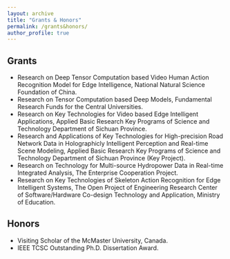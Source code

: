 ```yaml
---
layout: archive
title: "Grants & Honors"
permalink: /grants&honors/
author_profile: true
---
```


## Grants

* Research on Deep Tensor Computation based Video Human Action Recognition Model for Edge Intelligence, National Natural Science Foundation of China.
* Research on Tensor Computation based Deep Models, Fundamental Research Funds for the Central Universities.
* Research on Key Technologies for Video based Edge Intelligent Applications, Applied Basic Research Key Programs of Science and Technology Department of Sichuan Province.
* Research and Applications of Key Technologies for High-precision Road Network Data in Holographicly Intelligent Perception and Real-time Scene Modeling, Applied Basic Research Key Programs of Science and Technology Department of Sichuan Province (Key Project).
* Research on Technology for Multi-source Hydropower Data in Real-time Integrated Analysis, The Enterprise Cooperation Project.
* Research on Key Technologies of Skeleton Action Recognition for Edge Intelligent Systems, The Open Project of Engineering Research Center of Software/Hardware Co-design Technology and Application, Ministry of Education.

## Honors

* Visiting Scholar of the McMaster University, Canada.
* IEEE TCSC Outstanding Ph.D. Dissertation Award.
